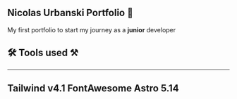 ## Nicolas Urbanski Portfolio 💼 

My first portfolio to start my journey as a **junior** developer

## 🛠️ Tools used ⚒️ 
------------------
Tailwind **v4.1**
FontAwesome
Astro **5.14**
-----------------
